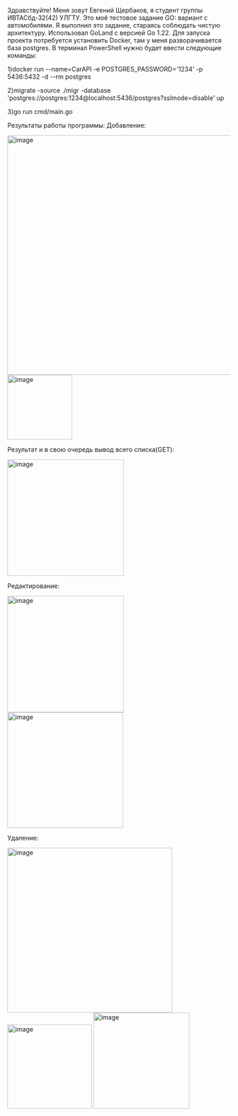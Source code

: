 Здравствуйте! Меня зовут Евгений Щербаков, я студент группы ИВТАСбд-32(42) УЛГТУ. Это моё тестовое задание GO: вариант с автомобилями.
Я выполнил это задание, стараясь соблюдать чистую архитектуру.
Использовал GoLand c версией Go 1.22. Для запуска проекта потребуется установить Docker, там у меня разворачивается база postgres.
В терминал PowerShell нужно будет ввести следующие команды:

1)docker run --name=CarAPI -e POSTGRES_PASSWORD='1234' -p 5436:5432 -d --rm postgres

2)migrate -source ./migr -database 'postgres://postgres:1234@localhost:5436/postgres?sslmode=disable' up

3)go run cmd/main.go

Результаты работы программы:
Добавление:

<img width="541" alt="image" src="https://github.com/fgmpa/GolangAPI/assets/90002774/eaca8909-e760-4818-a1ff-733188335161">
<img width="146" alt="image" src="https://github.com/fgmpa/GolangAPI/assets/90002774/fdae953d-d055-48a4-aebd-cfd7606b2ab6">

Результат и в свою очередь вывод всего списка(GET):

<img width="263" alt="image" src="https://github.com/fgmpa/GolangAPI/assets/90002774/0d41a6cd-cff0-4fea-b95d-c273bee45709">

Редактирование:

<img width="263" alt="image" src="https://github.com/fgmpa/GolangAPI/assets/90002774/2122ad88-cdda-4831-af36-0aefa8a87c93">
<img width="261" alt="image" src="https://github.com/fgmpa/GolangAPI/assets/90002774/ac1db384-db5f-43cf-922b-bd80b552ddde">

Удаление:

<img width="372" alt="image" src="https://github.com/fgmpa/GolangAPI/assets/90002774/1e50a177-f779-411c-8566-0f2f36bae0b7">
<img width="190" alt="image" src="https://github.com/fgmpa/GolangAPI/assets/90002774/5dac5834-d74f-4a2c-aeeb-43a38c1e7fdd">
<img width="217" alt="image" src="https://github.com/fgmpa/GolangAPI/assets/90002774/77e23f9b-30bb-42bd-9424-e46a5b2b7c9b">







